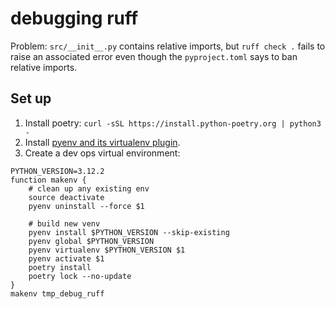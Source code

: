 # debugging ruff

Problem: `src/__init__.py` contains relative imports, but `ruff check .` fails to raise an associated error even though the `pyproject.toml` says to ban relative imports.

## Set up

1. Install poetry: `curl -sSL https://install.python-poetry.org | python3 -`
1. Install [pyenv and its virtualenv plugin](https://github.com/pyenv/pyenv-virtualenv).
1. Create a dev ops virtual environment:
```
PYTHON_VERSION=3.12.2
function makenv {
    # clean up any existing env
    source deactivate
    pyenv uninstall --force $1

    # build new venv
    pyenv install $PYTHON_VERSION --skip-existing
    pyenv global $PYTHON_VERSION
    pyenv virtualenv $PYTHON_VERSION $1
    pyenv activate $1
    poetry install
    poetry lock --no-update
}
makenv tmp_debug_ruff
```